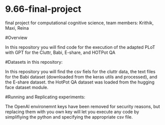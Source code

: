 # 9.66-final-project
final project for computational cognitive science, team members: Krithik, Maxi, Reina


#Overview

In this repository you will find code for the execution of the adapted PLoT with GPT for the Cluttr, Babi, E-share, and HOTPot QA 


#Datasets in this repository: 

In this repository you will find the csv fiels for the cluttr data, the text files for the Babi dataset (downloaded from the keras utils and processed), and the E-share dataset. the HotPot QA dataset was loaded from the hugging face dataset module. 


#Running and Replicating experiments: 

The OpenAI environemnt keys have been removed for security reasons, but replacing them with you own key will let you execute any code by simplifiying the python and specifying the appropriate csv file. 

